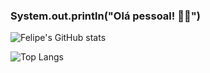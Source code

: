### System.out.println("Olá pessoal! 👋🏽")

![Felipe's GitHub stats](https://github-readme-stats.vercel.app/api?username=FelipeMartins28&show_icons=true&theme=tokyonight)

![Top Langs](https://github-readme-stats.vercel.app/api/top-langs/?username=FelipeMartins28&layout=compact&theme=tokyonight)
